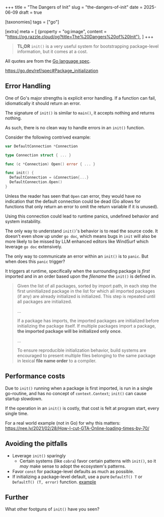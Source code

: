 +++
title = "The Dangers of Init"
slug = "the-dangers-of-init"
date = 2025-06-09
draft = true

[taxonomies]
tags = ["go"]

[extra]
meta = [
    {property = "og:image", content = "https://og.razzle.cloud/og?title=The%20Dangers%20of%20Init"},
]
+++

> **TL;DR** `init()` is a very useful system for bootstrapping package-level information, but it comes at a cost.

<!-- more -->

All quotes are from the [Go language spec](https://go.dev/ref/spec).

<https://go.dev/ref/spec#Package_initialization>

## Error Handling

One of Go's major strengths is explicit error handling. If a function can fail, idiomatically it should return an error.

The signature of `init()` is similar to `main()`, it accepts nothing and returns nothing.

As such, there is no clean way to handle errors in an `init()` function.

Consider the following contrived example:

```go
var DefaultConnection *Connection

type Connection struct { ... }

func (c *Connection) Open() error { ... }

func init() {
  DefaultConnection = &Connection{...}
  DefaultConnection.Open()
}
```

Unless the reader has seen that `Open` can error, they would have no indication that the default connection could be dead (Go allows for functions that only return an error to omit the return variable if it is unused).

Using this connection could lead to runtime panics, undefined behavior and system instability.

The only way to understand `init()`'s behavior is to read the source code. It doesn't even show up under `go doc`, which means bugs in `init` will also be more likely to be missed by LLM enhanced editors like WindSurf which leverage `go doc` extensively.

The only way to communicate an error within an `init()` is to `panic`. But when does this `panic` trigger?

It triggers at runtime, specifically when the surrounding package is _first_ imported and in an order based upon the _filename_ the `init()` is defined in.

> Given the list of all packages, sorted by import path, in each step the first uninitialized package in the list for which all imported packages (if any) are already initialized is initialized. This step is repeated until all packages are initialized.
>
> ...
>
> If a package has imports, the imported packages are initialized before initializing the package itself. If multiple packages import a package, **the imported package will be initialized only once**.
>
> ...
>
> To ensure reproducible initialization behavior, build systems are encouraged to present multiple files belonging to the same package in lexical **file name order** to a compiler.

## Performance costs

Due to `init()` running when a package is first imported, is run in a single go-routine, and has no concept of `context.Context`; `init()` can cause startup slowdown.

If the operation in an `init()` is costly, that cost is felt at program start, every single time.

For a real world example (not in Go) for why this matters: <https://nee.lv/2021/02/28/How-I-cut-GTA-Online-loading-times-by-70/>

## Avoiding the pitfalls

- Leverage `init()` sparingly
  - Certain systems (like `cobra`) favor certain patterns with `init()`, so it _may_ make sense to adopt the ecosystem's patterns.
- Favor `const` for package-level defaults as much as possible.
- If initializing a package-level default, use a pure `DefaultT() T` or `DefaultT() (T, error)` function. [example](https://github.com/charmbracelet/log/blob/4dcdb75977075373f3eca87b2b7b75ed18af3c7d/styles.go#L43)

## Further

What other footguns of `init()` have you seen?
